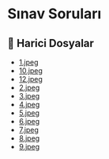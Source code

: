# Sınav Soruları


<!--Index-->

## 📂 Harici Dosyalar

- [1.jpeg](./1.jpeg)
- [10.jpeg](./10.jpeg)
- [12.jpeg](./12.jpeg)
- [2.jpeg](./2.jpeg)
- [3.jpeg](./3.jpeg)
- [4.jpeg](./4.jpeg)
- [5.jpeg](./5.jpeg)
- [6.jpeg](./6.jpeg)
- [7.jpeg](./7.jpeg)
- [8.jpeg](./8.jpeg)
- [9.jpeg](./9.jpeg)


<!--Index-->

